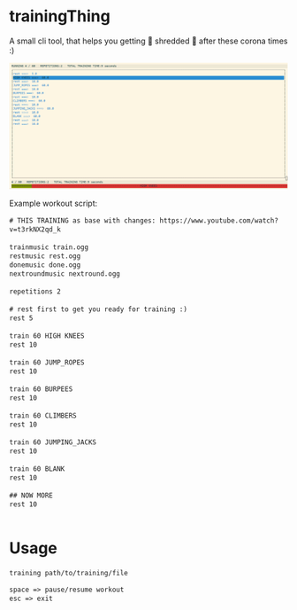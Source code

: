 # trainingThing
A small cli tool, that helps you getting :muscle: shredded :muscle: after these corona times :)


![trainingThing](trainingThing.png)


Example workout script:
```
# THIS TRAINING as base with changes: https://www.youtube.com/watch?v=t3rkNX2qd_k

trainmusic train.ogg
restmusic rest.ogg
donemusic done.ogg
nextroundmusic nextround.ogg

repetitions 2

# rest first to get you ready for training :)
rest 5

train 60 HIGH KNEES
rest 10

train 60 JUMP_ROPES
rest 10

train 60 BURPEES
rest 10

train 60 CLIMBERS
rest 10

train 60 JUMPING_JACKS
rest 10

train 60 BLANK
rest 10

## NOW MORE
rest 10


```

Usage
=====

```
training path/to/training/file
```

```
space => pause/resume workout
esc => exit
```
